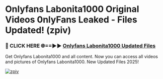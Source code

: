 # Onlyfans Labonita1000 Original Videos 0nlyFans Leaked - Files Updated! (zpiv)

<h3>🔴 CLICK HERE 🌐==►► <a href="https://tinyurl.com/x26r9saj" rel="nofollow">Onlyfans Labonita1000 Updated Files</a></h3>

Get Onlyfans Labonita1000 and all content. Now you can access all videos and pictures of Onlyfans Labonita1000. New Updated Files 2025!

[![zpiv](https://i.imgur.com/LkgZPqh.gif)](https://tinyurl.com/x26r9saj)
